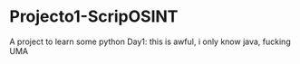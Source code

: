 # Projecto1-ScripOSINT
A project to learn some python
Day1: this is awful, i only know java, fucking UMA
